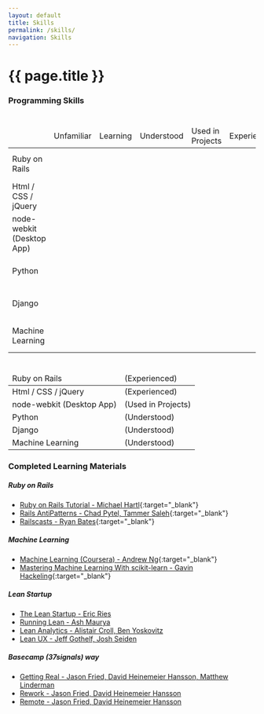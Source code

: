 ```yaml
---
layout: default
title: Skills
permalink: /skills/
navigation: Skills
---
```


# {{ page.title }}


<h3 class="section">Programming Skills</h3>

<div class="row hidden-xs">
  <div class="col-sm-10 col-sm-offset-1">
    <table class="table small" style="margin-top: 40px; margin-bottom: 40px;">
      <thead>
        <tr>
          <td class="col-sm-2"></td>
          <td class="col-sm-2 text-center" style="vertical-align: middle;">Unfamiliar</td>
          <td class="col-sm-2 text-center" style="vertical-align: middle;">Learning</td>
          <td class="col-sm-2 text-center" style="vertical-align: middle;">Understood</td>
          <td class="col-sm-2 text-center" style="vertical-align: middle;">Used in Projects</td>
          <td class="col-sm-2 text-center" style="vertical-align: middle;">Experienced</td>
        </tr>
      </thead>
      <tbody>
        <tr>
          <td class="col-sm-2">Ruby on Rails</td>
          <td colspan="5" class="col-sm-10">
            <div class="progress">
              <div class="progress-bar" role="progressbar" aria-valuemax="100" style="width: 100%; height: 60px;">
              </div>
            </div>
          </td>
        </tr>
        <tr>
          <td class="col-sm-2">Html / CSS / jQuery</td>
          <td colspan="5" class="col-sm-10">
            <div class="progress">
              <div class="progress-bar" role="progressbar" aria-valuemax="100" style="width: 100%; height: 60px;">
              </div>
            </div>
          </td>
        </tr>
        <tr>
          <td class="col-sm-2">node-webkit (Desktop App)</td>
          <td colspan="5" class="col-sm-10">
            <div class="progress">
              <div class="progress-bar" role="progressbar" aria-valuemax="100" style="width: 80%; height: 60px;">
              </div>
            </div>
          </td>
        </tr>
        <tr>
          <td class="col-sm-2">Python</td>
          <td colspan="5" class="col-sm-10">
            <div class="progress">
              <div class="progress-bar" role="progressbar" aria-valuemax="100" style="width: 60%; height: 60px;">
              </div>
            </div>
          </td>
        </tr>
        <tr>
          <td class="col-sm-2">Django</td>
          <td colspan="5" class="col-sm-10">
            <div class="progress">
              <div class="progress-bar" role="progressbar" aria-valuemax="100" style="width: 60%; height: 60px;">
              </div>
            </div>
          </td>
        </tr>
        <tr>
          <td class="col-sm-2">Machine Learning</td>
          <td colspan="5" class="col-sm-10">
            <div class="progress">
              <div class="progress-bar" role="progressbar" aria-valuemax="100" style="width: 60%; height: 60px;">
              </div>
            </div>
          </td>
        </tr>
      </tbody>
    </table>
  </div>
</div>

<div class="visible-xs">
  <table class="table small">
    <thead>
      <tr>
        <td>Ruby on Rails</td>
        <td>
          <i class="fa fa-star"></i><i class="fa fa-star"></i><i class="fa fa-star"></i><i class="fa fa-star"></i><i class="fa fa-star"></i>
           (Experienced)
        </td>
      </tr>
    </thead>
    <tbody>
      <tr>
        <td>Html / CSS / jQuery</td>
        <td>
          <i class="fa fa-star"></i><i class="fa fa-star"></i><i class="fa fa-star"></i><i class="fa fa-star"></i><i class="fa fa-star"></i>
           (Experienced)
        </td>
      </tr>
      <tr>
        <td>node-webkit (Desktop App)</td>
        <td>
          <i class="fa fa-star"></i><i class="fa fa-star"></i><i class="fa fa-star"></i><i class="fa fa-star"></i><i class="fa fa-star-o"></i>
           (Used in Projects)
        </td>
      </tr>
      <tr>
        <td>Python</td>
        <td>
          <i class="fa fa-star"></i><i class="fa fa-star"></i><i class="fa fa-star"></i><i class="fa fa-star-o"></i><i class="fa fa-star-o"></i>
           (Understood)
        </td>
      </tr>
      <tr>
        <td>Django</td>
        <td>
          <i class="fa fa-star"></i><i class="fa fa-star"></i><i class="fa fa-star"></i><i class="fa fa-star-o"></i><i class="fa fa-star-o"></i>
           (Understood)
        </td>
      </tr>
      <tr>
        <td>Machine Learning</td>
        <td>
          <i class="fa fa-star"></i><i class="fa fa-star"></i><i class="fa fa-star"></i><i class="fa fa-star-o"></i><i class="fa fa-star-o"></i>
           (Understood)
        </td>
      </tr>
    </tbody>
  </table>
</div>


<h3 class="section">Completed Learning Materials</h3>

##### Ruby on Rails
- [Ruby on Rails Tutorial - Michael Hartl](https://www.railstutorial.org/){:target="_blank"}
- [Rails AntiPatterns - Chad Pytel, Tammer Saleh](http://railsantipatterns.com/){:target="_blank"}
- [Railscasts - Ryan Bates](http://railscasts.com/){:target="_blank"}

##### Machine Learning
- [Machine Learning (Coursera) - Andrew Ng](https://www.coursera.org/course/ml){:target="_blank"}
- [Mastering Machine Learning With scikit-learn - Gavin Hackeling](https://www.packtpub.com/big-data-and-business-intelligence/mastering-machine-learning-scikit-learn){:target="_blank"}

##### Lean Startup
- [The Lean Startup - Eric Ries](http://theleanstartup.com/)
- [Running Lean - Ash Maurya](http://runninglean.co/)
- [Lean Analytics - Alistair Croll, Ben Yoskovitz](http://leananalyticsbook.com/)
- [Lean UX - Jeff Gothelf, Josh Seiden](http://www.amazon.com/Lean-UX-Applying-Principles-Experience/dp/1449311652)

##### Basecamp (37signals) way
- [Getting Real - Jason Fried, David Heinemeier Hansson, Matthew Linderman](https://gettingreal.37signals.com/)
- [Rework - Jason Fried, David Heinemeier Hansson](http://37signals.com/rework/)
- [Remote - Jason Fried, David Heinemeier Hansson](http://37signals.com/remote/)
